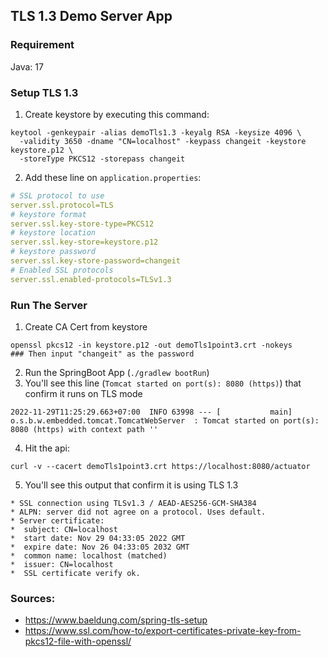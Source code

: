 ## TLS 1.3 Demo Server App

### Requirement
Java: 17
### Setup TLS 1.3
1. Create keystore by executing this command:
```shell
keytool -genkeypair -alias demoTls1.3 -keyalg RSA -keysize 4096 \
  -validity 3650 -dname "CN=localhost" -keypass changeit -keystore keystore.p12 \
  -storeType PKCS12 -storepass changeit
```
2. Add these line on `application.properties`:
```yaml
# SSL protocol to use
server.ssl.protocol=TLS
# keystore format
server.ssl.key-store-type=PKCS12
# keystore location
server.ssl.key-store=keystore.p12
# keystore password
server.ssl.key-store-password=changeit
# Enabled SSL protocols
server.ssl.enabled-protocols=TLSv1.3
```
### Run The Server
1. Create CA Cert from keystore
```shell
openssl pkcs12 -in keystore.p12 -out demoTls1point3.crt -nokeys
### Then input "changeit" as the password
```
2. Run the SpringBoot App (`./gradlew bootRun`)
3. You'll see this line (`Tomcat started on port(s): 8080 (https)`) that confirm it runs on TLS mode
```shell
2022-11-29T11:25:29.663+07:00  INFO 63998 --- [           main] o.s.b.w.embedded.tomcat.TomcatWebServer  : Tomcat started on port(s): 8080 (https) with context path ''
```
4. Hit the api:
```shell
curl -v --cacert demoTls1point3.crt https://localhost:8080/actuator     
```
5. You'll see this output that confirm it is using TLS 1.3
```shell
* SSL connection using TLSv1.3 / AEAD-AES256-GCM-SHA384
* ALPN: server did not agree on a protocol. Uses default.
* Server certificate:
*  subject: CN=localhost
*  start date: Nov 29 04:33:05 2022 GMT
*  expire date: Nov 26 04:33:05 2032 GMT
*  common name: localhost (matched)
*  issuer: CN=localhost
*  SSL certificate verify ok.
```



### Sources:
* https://www.baeldung.com/spring-tls-setup
* https://www.ssl.com/how-to/export-certificates-private-key-from-pkcs12-file-with-openssl/